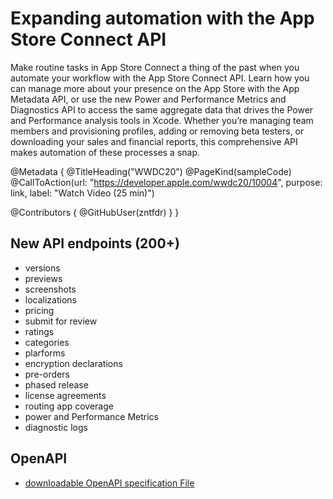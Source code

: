 # Expanding automation with the App Store Connect API

Make routine tasks in App Store Connect a thing of the past when you automate your workflow with the App Store Connect API. Learn how you can manage more about your presence on the App Store with the App Metadata API, or use the new Power and Performance Metrics and Diagnostics API to access the same aggregate data that drives the Power and Performance analysis tools in Xcode. Whether you’re managing team members and provisioning profiles, adding or removing beta testers, or downloading your sales and financial reports, this comprehensive API makes automation of these processes a snap.

@Metadata {
   @TitleHeading("WWDC20")
   @PageKind(sampleCode)
   @CallToAction(url: "https://developer.apple.com/wwdc20/10004", purpose: link, label: "Watch Video (25 min)")

   @Contributors {
      @GitHubUser(zntfdr)
   }
}



## New API endpoints (200+)

- versions
- previews
- screenshots
- localizations
- pricing
- submit for review
- ratings
- categories
- plarforms
- encryption declarations
- pre-orders
- phased release
- license agreements
- routing app coverage
- power and Performance Metrics
- diagnostic logs

## OpenAPI

- [downloadable OpenAPI specification File][openAPI]

[openAPI]: https://developer.apple.com/sample-code/app-store-connect/app-store-connect-openapi-specification.zip